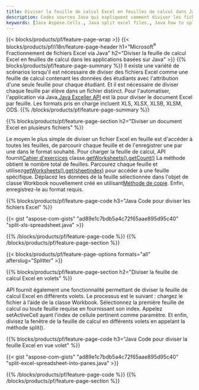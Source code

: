 ```yaml
---
title: Diviser la feuille de calcul Excel en feuilles de calcul dans Java
description: Codes sources Java qui expliquent comment diviser les fichiers Excel Microsoft en plusieurs documents à l'aide de la bibliothèque Excel Java
keywords: [Java Aspose.Cells., Java split excel files., Java how to split excel files into multiple files., Java excel splitter., Java split Cell., Cell splitter using Java]
---
```

{{< blocks/products/pf/feature-page-wrap >}}
{{< blocks/products/pf/i18n/feature-page-header h1="Microsoft<sup>&reg;</sup> Fractionnement de fichiers Excel via Java" h2="Diviser la feuille de calcul Excel en feuilles de calcul dans les applications basées sur Java" >}}
{{% blocks/products/pf/feature-page-summary %}}
Il existe une variété de scénarios lorsqu'il est nécessaire de diviser des fichiers Excel comme une feuille de calcul contenant les données des étudiants avec l'attribution d'une seule feuille pour chaque étudiant. Et il est nécessaire de diviser chaque feuille par élève dans un fichier distinct. Pour l'automatiser, l'application via Java,[Java Exceller API](/cells/fr/java/) est là pour diviser le document Excel par feuille. Les formats pris en charge incluent XLS, XLSX, XLSB, XLSM, ODS.
{{% /blocks/products/pf/feature-page-summary %}}

{{% blocks/products/pf/feature-page-section h2="Diviser un document Excel en plusieurs fichiers" %}}

 Le moyen le plus simple de diviser un fichier Excel en feuille est d'accéder à toutes les feuilles, de parcourir chaque feuille et de l'enregistrer une par une dans le format souhaité. Pour charger la feuille de calcul, API fournit[Cahier d'exercices](https://reference.aspose.com/cells/java/com.aspose.cells/Workbook) classe.[getWorksheets().getCount()](https://reference.aspose.com/cells/java/com.aspose.cells/worksheetcollection#Count) La méthode obtient le nombre total de feuilles. Parcourez chaque feuille et utilisez[getWorksheets().get(sheetindex)](https://reference.aspose.com/cells/java/com.aspose.cells/worksheetcollection#get) pour accéder à une feuille spécifique. Déplacez les données de la feuille sélectionnée dans l'objet de classe Workbook nouvellement créé en utilisant[Méthode de copie](https://reference.aspose.com/cells/java/com.aspose.cells/workbook#copy(com.aspose.cells.Workbook)). Enfin, enregistrez-le au format requis.

{{% blocks/products/pf/feature-page-code h3="Java Code pour diviser les fichiers Excel" %}}

{{< gist "aspose-com-gists" "ad89e1c7bdb5a4c72f65aae895d95c40" "split-xls-spreadsheet.java" >}}

{{% /blocks/products/pf/feature-page-code %}}
{{% /blocks/products/pf/feature-page-section %}}

{{< blocks/products/pf/feature-page-options formats="all" afterslug="Splitter" >}}

{{% blocks/products/pf/feature-page-section h2="Diviser la feuille de calcul Excel en volets" %}}

API fournit également une fonctionnalité permettant de diviser la feuille de calcul Excel en différents volets. Le processus est le suivant : chargez le fichier à l’aide de la classe Workbook. Sélectionnez la première feuille de calcul ou toute feuille requise en fournissant son index. Appelez setActiveCell ayant l’index de cellule pertinent comme paramètre. Et enfin, divisez la fenêtre de la feuille de calcul en différents volets en appelant la méthode split().

{{% blocks/products/pf/feature-page-code h3="Java Code pour diviser la feuille Excel en vue volet" %}}

{{< gist "aspose-com-gists" "ad89e1c7bdb5a4c72f65aae895d95c40" "split-excel-spreadsheet-into-panes.java" >}}

{{% /blocks/products/pf/feature-page-code %}}
{{% /blocks/products/pf/feature-page-section %}}
